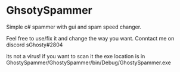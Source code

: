 # GhsotySpammer
Simple c# spammer with gui and spam speed changer.

Feel free to use/fix it and change the way you want.
Conntact me on discord sGhosty#2804

its not a virus!
if you want to scan it the exe location is in
GhostySpammer/GhostySpammer/bin/Debug/GhostySpammer.exe
